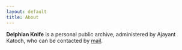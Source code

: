 ```yaml
---
layout: default
title: About
---
```


__Delphian Knife__ is a personal public archive, administered by Ajayant Katoch, who can be contacted by [mail](mailto:ajayant@outlook.com). 





